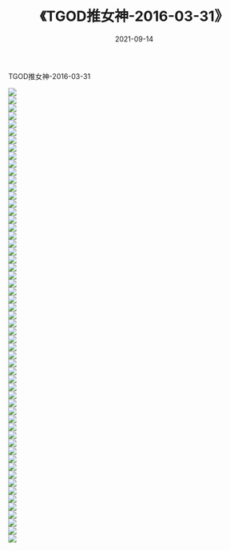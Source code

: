 ﻿---
layout: post
title:  《TGOD推女神-2016-03-31》
date:   2021-09-14
img: http://img.660000.xyz/Sharelink/网络美图/2021/TGOD推女神-2016-03-31/000.jpg
categories: [美女, 清纯, 唯美]
---

TGOD推女神-2016-03-31

  ![](http://img.660000.xyz/Sharelink/网络美图/2021/TGOD推女神-2016-03-31/001.jpg) <br> ![](http://img.660000.xyz/Sharelink/网络美图/2021/TGOD推女神-2016-03-31/002.jpg) <br> ![](http://img.660000.xyz/Sharelink/网络美图/2021/TGOD推女神-2016-03-31/003.jpg) <br> ![](http://img.660000.xyz/Sharelink/网络美图/2021/TGOD推女神-2016-03-31/004.jpg) <br> ![](http://img.660000.xyz/Sharelink/网络美图/2021/TGOD推女神-2016-03-31/005.jpg) <br> ![](http://img.660000.xyz/Sharelink/网络美图/2021/TGOD推女神-2016-03-31/006.jpg) <br> ![](http://img.660000.xyz/Sharelink/网络美图/2021/TGOD推女神-2016-03-31/007.jpg) <br> ![](http://img.660000.xyz/Sharelink/网络美图/2021/TGOD推女神-2016-03-31/008.jpg) <br> ![](http://img.660000.xyz/Sharelink/网络美图/2021/TGOD推女神-2016-03-31/009.jpg) <br> ![](http://img.660000.xyz/Sharelink/网络美图/2021/TGOD推女神-2016-03-31/010.jpg) <br> ![](http://img.660000.xyz/Sharelink/网络美图/2021/TGOD推女神-2016-03-31/011.jpg) <br> ![](http://img.660000.xyz/Sharelink/网络美图/2021/TGOD推女神-2016-03-31/012.jpg) <br> ![](http://img.660000.xyz/Sharelink/网络美图/2021/TGOD推女神-2016-03-31/013.jpg) <br> ![](http://img.660000.xyz/Sharelink/网络美图/2021/TGOD推女神-2016-03-31/014.jpg) <br> ![](http://img.660000.xyz/Sharelink/网络美图/2021/TGOD推女神-2016-03-31/015.jpg) <br> ![](http://img.660000.xyz/Sharelink/网络美图/2021/TGOD推女神-2016-03-31/016.jpg) <br> ![](http://img.660000.xyz/Sharelink/网络美图/2021/TGOD推女神-2016-03-31/017.jpg) <br> ![](http://img.660000.xyz/Sharelink/网络美图/2021/TGOD推女神-2016-03-31/018.jpg) <br> ![](http://img.660000.xyz/Sharelink/网络美图/2021/TGOD推女神-2016-03-31/019.jpg) <br> ![](http://img.660000.xyz/Sharelink/网络美图/2021/TGOD推女神-2016-03-31/020.jpg) <br> ![](http://img.660000.xyz/Sharelink/网络美图/2021/TGOD推女神-2016-03-31/021.jpg) <br> ![](http://img.660000.xyz/Sharelink/网络美图/2021/TGOD推女神-2016-03-31/022.jpg) <br> ![](http://img.660000.xyz/Sharelink/网络美图/2021/TGOD推女神-2016-03-31/023.jpg) <br> ![](http://img.660000.xyz/Sharelink/网络美图/2021/TGOD推女神-2016-03-31/024.jpg) <br> ![](http://img.660000.xyz/Sharelink/网络美图/2021/TGOD推女神-2016-03-31/025.jpg) <br> ![](http://img.660000.xyz/Sharelink/网络美图/2021/TGOD推女神-2016-03-31/026.jpg) <br> ![](http://img.660000.xyz/Sharelink/网络美图/2021/TGOD推女神-2016-03-31/027.jpg) <br> ![](http://img.660000.xyz/Sharelink/网络美图/2021/TGOD推女神-2016-03-31/028.jpg) <br> ![](http://img.660000.xyz/Sharelink/网络美图/2021/TGOD推女神-2016-03-31/029.jpg) <br> ![](http://img.660000.xyz/Sharelink/网络美图/2021/TGOD推女神-2016-03-31/030.jpg) <br> ![](http://img.660000.xyz/Sharelink/网络美图/2021/TGOD推女神-2016-03-31/031.jpg) <br> ![](http://img.660000.xyz/Sharelink/网络美图/2021/TGOD推女神-2016-03-31/032.jpg) <br> ![](http://img.660000.xyz/Sharelink/网络美图/2021/TGOD推女神-2016-03-31/033.jpg) <br> ![](http://img.660000.xyz/Sharelink/网络美图/2021/TGOD推女神-2016-03-31/034.jpg) <br> ![](http://img.660000.xyz/Sharelink/网络美图/2021/TGOD推女神-2016-03-31/035.jpg) <br> ![](http://img.660000.xyz/Sharelink/网络美图/2021/TGOD推女神-2016-03-31/036.jpg) <br> ![](http://img.660000.xyz/Sharelink/网络美图/2021/TGOD推女神-2016-03-31/037.jpg) <br> ![](http://img.660000.xyz/Sharelink/网络美图/2021/TGOD推女神-2016-03-31/038.jpg) <br> ![](http://img.660000.xyz/Sharelink/网络美图/2021/TGOD推女神-2016-03-31/039.jpg) <br> ![](http://img.660000.xyz/Sharelink/网络美图/2021/TGOD推女神-2016-03-31/040.jpg) <br> ![](http://img.660000.xyz/Sharelink/网络美图/2021/TGOD推女神-2016-03-31/041.jpg) <br> ![](http://img.660000.xyz/Sharelink/网络美图/2021/TGOD推女神-2016-03-31/042.jpg) <br> ![](http://img.660000.xyz/Sharelink/网络美图/2021/TGOD推女神-2016-03-31/043.jpg) <br> ![](http://img.660000.xyz/Sharelink/网络美图/2021/TGOD推女神-2016-03-31/044.jpg) <br> ![](http://img.660000.xyz/Sharelink/网络美图/2021/TGOD推女神-2016-03-31/045.jpg) <br> ![](http://img.660000.xyz/Sharelink/网络美图/2021/TGOD推女神-2016-03-31/046.jpg) <br> ![](http://img.660000.xyz/Sharelink/网络美图/2021/TGOD推女神-2016-03-31/047.jpg) <br> ![](http://img.660000.xyz/Sharelink/网络美图/2021/TGOD推女神-2016-03-31/048.jpg) <br> ![](http://img.660000.xyz/Sharelink/网络美图/2021/TGOD推女神-2016-03-31/049.jpg) <br> ![](http://img.660000.xyz/Sharelink/网络美图/2021/TGOD推女神-2016-03-31/050.jpg) <br> ![](http://img.660000.xyz/Sharelink/网络美图/2021/TGOD推女神-2016-03-31/051.jpg) <br> ![](http://img.660000.xyz/Sharelink/网络美图/2021/TGOD推女神-2016-03-31/052.jpg) <br> ![](http://img.660000.xyz/Sharelink/网络美图/2021/TGOD推女神-2016-03-31/053.jpg) <br> ![](http://img.660000.xyz/Sharelink/网络美图/2021/TGOD推女神-2016-03-31/054.jpg) <br> ![](http://img.660000.xyz/Sharelink/网络美图/2021/TGOD推女神-2016-03-31/055.jpg) <br> ![](http://img.660000.xyz/Sharelink/网络美图/2021/TGOD推女神-2016-03-31/056.jpg) <br> ![](http://img.660000.xyz/Sharelink/网络美图/2021/TGOD推女神-2016-03-31/057.jpg) <br>